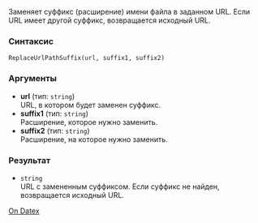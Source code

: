 Заменяет суффикс (расширение) имени файла в заданном URL. Если URL имеет другой суффикс, возвращается исходный URL.

### Синтаксис
`ReplaceUrlPathSuffix(url, suffix1, suffix2)`

### Аргументы
- **url** (тип: `string`)  
    URL, в котором будет заменен суффикс.
- **suffix1** (тип: `string`)  
    Расширение, которое нужно заменить.
- **suffix2** (тип: `string`)  
    Расширение, на которое нужно заменить.

### Результат
- `string`  
    URL с замененным суффиксом. Если суффикс не найден, возвращается исходный URL.

[On Datex](http://docs.datex.ru/article.htm?id=5620276892448878739)